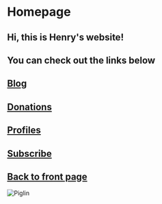 ﻿# Homepage
## Hi, this is Henry's website!
## You can check out the links below

## [Blog](https://henrypersonalweb.github.io/blog/)
## [Donations](https://henrypersonalweb.github.io/donations/)
## [Profiles](https://henrypersonalweb.github.io/profile/) 
## [Subscribe](https://henrypersonalweb.github.io/subscribe/)
## [Back to front page](https://henrypersonalweb.github.io/)
![Piglin](https://henrypersonalweb.github.io/pictures/piglin.gif/)


